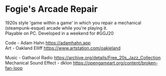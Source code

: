 # Fogie's Arcade Repair

1920s style 'game within a game' in which you repair a mechanical (steampunk-esque) arcade while you're playing it.  
Playable on PC.
Developed in a weekend for #GGJ20  
  
Code - Adam Hahn https://adamhahn.app  
Art - Oakland Elliff https://www.artstation.com/oakieland  
  
Music - Gathacol Radio https://archive.org/details/Free_20s_Jazz_Collection  
Mechanical Sound Effect - dklon https://opengameart.org/content/broken-fan-loop
